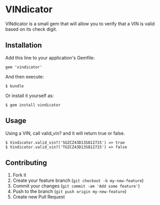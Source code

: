 # VINdicator

VINdicator is a small gem that will allow you to verify that a VIN is valid based on its check digit.

## Installation

Add this line to your application's Gemfile:

    gem 'vindicator'

And then execute:

    $ bundle

Or install it yourself as:

    $ gem install vindicator

## Usage

Using a VIN, call valid_vin? and it will return true or false.

    $ Vindicator.valid_vin?('5GZCZ43D13S812715') => true
    $ Vindicator.valid_vin?('TGZCZ43D13S812715') => false

## Contributing

1. Fork it
2. Create your feature branch (`git checkout -b my-new-feature`)
3. Commit your changes (`git commit -am 'Add some feature'`)
4. Push to the branch (`git push origin my-new-feature`)
5. Create new Pull Request
